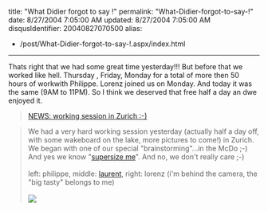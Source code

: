 title: "What Didier forgot to say !"
permalink: "What-Didier-forgot-to-say-!"
date: 8/27/2004 7:05:00 AM
updated: 8/27/2004 7:05:00 AM
disqusIdentifier: 20040827070500
alias:
 - /post/What-Didier-forgot-to-say-!.aspx/index.html
---
Thats right that we had some great time yesterday!!! But before that we worked like hell. Thursday , Friday, Monday for a total of more then 50 hours of workwith Philippe. Lorenz joined us on Monday. And today it was the same (9AM to 11PM). So I think we deserved that free half a day an dwe enjoyed it.

> [NEWS: working session in Zurich :-)](http://www.didierbeck.com/2004_08_01_blogs.php#109355527588927252)
<!-- more -->
> 
> We had a very hard working session yesterday (actually half a day off, with some wakeboard on the lake, more pictures to come!) in Zurich. We began with one of our special "brainstorming"...in the McDo ;-) And yes we know "[supersize me](http://www.supersizeme.com/)". And no, we don't really care ;-) <br><br>left: philippe, middle: [laurent](http://weblogs.asp.net/lkempe), right: lorenz (i'm behind the camera, the "big tasty" belongs to me) <br><br>![](http://www.didierbeck.com/pics/200408/working01.jpg)
